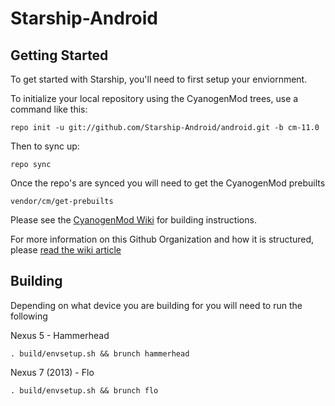 Starship-Android 
===============================

Getting Started
------------------
To get started with Starship, you'll need to first setup your enviornment.

To initialize your local repository using the CyanogenMod trees, use a command like this:

    repo init -u git://github.com/Starship-Android/android.git -b cm-11.0

Then to sync up:

    repo sync
    
Once the repo's are synced you will need to get the CyanogenMod prebuilts

    vendor/cm/get-prebuilts    

Please see the [CyanogenMod Wiki](http://wiki.cyanogenmod.org/) for building instructions.

For more information on this Github Organization and how it is structured, 
please [read the wiki article](http://wiki.cyanogenmod.org/w/Github_Organization)

Building
--------
Depending on what device you are building for you will need to run the following

Nexus 5 - Hammerhead

    . build/envsetup.sh && brunch hammerhead 

Nexus 7 (2013) - Flo

    . build/envsetup.sh && brunch flo 


